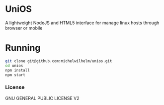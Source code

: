 UniOS
=====

A lightweight NodeJS and HTML5 interface for manage linux hosts through browser or mobile


# Running

```bash
git clone git@github.com:michelwilhelm/unios.git
cd unios
npm install
npm start
```


### License
GNU GENERAL PUBLIC LICENSE V2
